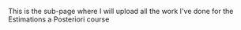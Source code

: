 This is the sub-page where I will upload all the work I've done for the Estimations a Posteriori course
